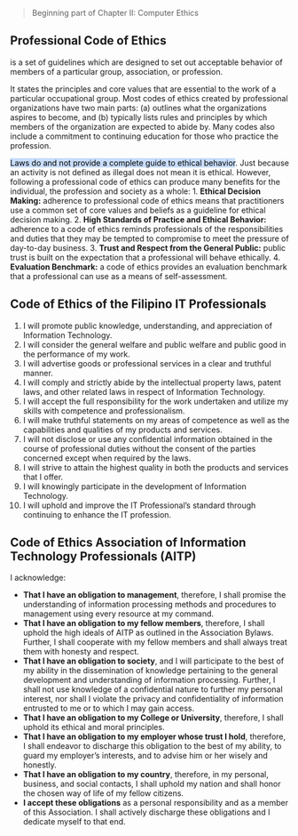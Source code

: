 > Beginning part of Chapter II: Computer Ethics
## Professional Code of Ethics
is a set of guidelines which are designed to set out acceptable behavior of members of a particular group, association, or profession.

It states the principles and core values that are essential to the work of a particular occupational group. Most codes of ethics created by professional organizations have two main parts: (a) outlines what the organizations aspires to become, and (b) typically lists rules and principles by which members of the organization are expected to abide by.  Many codes also include a commitment to continuing education for those who practice the profession.

<mark style="background: #ADCCFFA6;">Laws do and not provide a complete guide to ethical behavior</mark>.  Just because an activity is not defined as illegal does not mean it is ethical.  However, following a professional code of ethics can produce many benefits for the individual, the profession and society as a whole:
	1.  **Ethical Decision Making:** adherence to professional code of ethics means that practitioners use a common set of core values and beliefs as a guideline for ethical decision making.
	2.  **High Standards of Practice and Ethical Behavior:** adherence to a code of ethics reminds professionals of the responsibilities and duties that they may be tempted to compromise to meet the pressure of day-to-day business.
	3. **Trust and Respect from the General Public:**  public trust is built on the expectation that a professional will behave ethically.
	4.  **Evaluation Benchmark:** a code of ethics provides an evaluation benchmark that a professional can use as a means of self-assessment.

## Code of Ethics of the Filipino IT Professionals
1. I will promote public knowledge, understanding, and appreciation of Information Technology.
2. I will consider the general welfare and public welfare and public good in the performance of my work.
3. I will advertise goods or professional services in a clear and truthful manner.
4. I will comply and strictly abide by the intellectual property laws, patent laws, and other related laws in respect of Information Technology.
5. I will accept the full responsibility for the work undertaken and utilize my skills with competence and professionalism.
6. I will make truthful statements on my areas of competence as well as the capabilities and qualities of my products and services.
7. I will not disclose or use any confidential information obtained in the course of professional duties without the consent of the parties concerned except when required by the laws.
8.    I will strive to attain the highest quality in both the products and services that I offer.
9.    I will knowingly participate in the development of Information Technology.
10. I will uphold and improve the IT Professional’s standard through continuing to enhance the IT profession.

## Code of Ethics Association of Information Technology Professionals (AITP)
I acknowledge:
- **That I have an obligation to management**, therefore, I shall promise the understanding of information processing methods and procedures to management using every resource at my command.
- **That I have an obligation to my fellow members**, therefore, I shall uphold the high ideals of AITP as outlined in the Association Bylaws. Further, I shall cooperate with my fellow members and shall always treat them with honesty and respect.
- **That I have an obligation to society**, and I will participate to the best of my ability in the dissemination of knowledge pertaining to the general development and understanding of information processing. Further, I shall not use knowledge of a confidential nature to further my personal interest, nor shall I violate the privacy and confidentiality of information entrusted to me or to which I may gain access. 
- **That I have an obligation to my College or University**, therefore, I shall uphold its ethical and moral principles.
- **That I have an obligation to my employer whose trust I hold**, therefore, I shall endeavor to discharge this obligation to the best of my ability, to guard my employer’s interests, and to advise him or her wisely and honestly.
- **That I have an obligation to my country**, therefore, in my personal, business, and social contacts, I shall uphold my nation and shall honor the chosen way of life of my fellow citizens.
- **I accept these obligations** as a personal responsibility and as a member of this Association. I shall actively discharge these obligations and I dedicate myself to that end.

